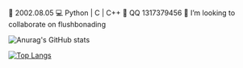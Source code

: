 
🎂 2002.08.05
💻 Python | C | C++
💬 QQ 1317379456
👯 I’m looking to collaborate on flushbonading

![Anurag's GitHub stats](https://github-readme-stats.vercel.app/api?username=xiaokamikami&theme=tokyonight&show_icons=true)

[![Top Langs](https://github-readme-stats.vercel.app/api/top-langs/?username=xiaokamikami)](https://github.com/xiaokamikami/github-readme-stats)


<!--
**xiaokamikami/xiaokamikami** is a ✨ _special_ ✨ repository because its `README.md` (this file) appears on your GitHub profile.

Here are some ideas to get you started:

- 🔭 I’m currently working on ...
- 🌱 I’m currently learning ...
- 👯 I’m looking to collaborate on ...
- 🤔 I’m looking for help with ...
- 💬 Ask me about ...
- 📫 How to reach me: ...
- 😄 Pronouns: ...
- ⚡ Fun fact: ...
-->
